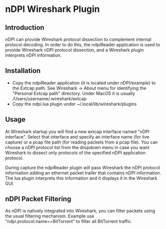 # nDPI Wireshark Plugin

## Introduction

nDPI can provide Wireshark protocol dissection to complement internal protocol decoding. In order to do this, the ndpiReader application is used to provide Wireshark nDPI protocol dissection, and a Wireshark plugin interprets nDPI information.

## Installation

- Copy the ndpiReader application (it is located under nDPI/example) to the Extcap path. See Wireshark -> About menu for identifying the "Personal Extcap path" directory. Under MacOS it is usually /Users/username/.wireshark/extcap
- Copy the ndpi.lua plugin under ~/.local/lib/wireshark/plugins

## Usage

At Wireshark startup you will find a new extcap interface named "nDPI interface". Select that interface and specify an interface name (for live capture) or a pcap file path (for reading packets from a pcap file). You can choose a nDPI protocol list from the dropdown menu in case you want Wireshark to dissect only protocols of the specified nDPI application protocol.

During capture the ndpiReader plugin will pass Wireshark the nDPI protocol information adding an ethernet packet trailer that contains nDPI information. The lua plugin interprets this information and it displays it in the Wireshark GUI.

## nDPI Packet Filtering

As nDPI is natively integrated into Wireshark, you can filter packets using the usual filtering mechanism. Example use "ndpi.protocol.name==BitTorrent" to filter all BitTorrent traffic.
